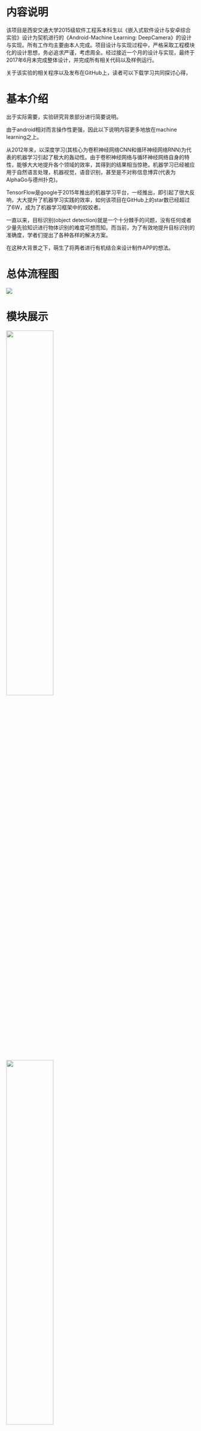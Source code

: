 # 内容说明

该项目是西安交通大学2015级软件工程系本科生以《嵌入式软件设计与安卓综合实验》设计为契机进行的《Android-Machine Learning: DeepCamera》的设计与实现。所有工作均主要由本人完成。项目设计与实现过程中，严格采取工程模块化的设计思想，务必追求严谨，考虑周全。经过接近一个月的设计与实现，最终于2017年6月末完成整体设计，并完成所有相关代码以及样例运行。

关于该实验的相关程序以及发布在GitHub上，读者可以下载学习共同探讨心得，

# 基本介绍

出于实际需要，实验研究背景部分进行简要说明。

由于android相对而言操作性更强，因此以下说明内容更多地放在machine learning之上。

从2012年来，以深度学习(其核心为卷积神经网络CNN和循环神经网络RNN)为代表的机器学习引起了极大的轰动性。由于卷积神经网络与循环神经网络自身的特性，能够大大地提升各个领域的效率，其得到的结果相当惊艳，机器学习已经被应用于自然语言处理，机器视觉，语音识别，甚至是不对称信息博弈(代表为AlphaGo与德州扑克)。

TensorFlow是google于2015年推出的机器学习平台，一经推出，即引起了很大反响，大大提升了机器学习实践的效率，如何该项目在GitHub上的star数已经超过了6W，成为了机器学习框架中的姣姣者。

一直以来，目标识别(object detection)就是一个十分棘手的问题，没有任何或者少量先验知识进行物体识别的难度可想而知。而当前，为了有效地提升目标识别的准确度，学者们提出了各种各样的解决方案。

在这种大背景之下，萌生了将两者进行有机结合来设计制作APP的想法。

# 总体流程图
![](./DeepCamerathesis/img/outline.png)

# 模块展示
<img src="./DeepCamerathesis/img/欢迎界面.png" width="50%" height="50%">

<img src="./DeepCamerathesis/img/主界面.png" width="50%" height="50%"> 

![](./DeepCamerathesis/img/PersonalInfo.png)  

![](./DeepCamerathesis/img/个人简历界面.png)

![](./DeepCamerathesis/img/个人简历界面.png)
# 测试展示
![](./DeepCamerathesis/img/test1.png)

![](./DeepCamerathesis/img/test2.png)

![](./DeepCamerathesis/img/test3.png)

![](./DeepCamerathesis/img/test4.png)

![](./DeepCamerathesis/img/test5.png)
